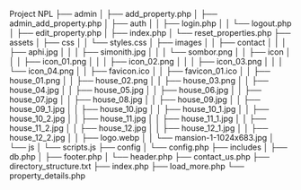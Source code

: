 Project NPL
├── admin
│   ├── add_property.php
│   ├── admin_add_property.php
│   ├── auth
│   │   ├── login.php
│   │   └── logout.php
│   ├── edit_property.php
│   ├── index.php
│   └── reset_properties.php
├── assets
│   ├── css
│   │   └── styles.css
│   ├── images
│   │   ├── contact
│   │   │   ├── aphi.jpg
│   │   │   ├── simonith.jpg
│   │   │   └── sombor.png
│   │   ├── icon
│   │   │   ├── icon_01.png
│   │   │   ├── icon_02.png
│   │   │   ├── icon_03.png
│   │   │   └── icon_04.png
│   │   ├── favicon.ico
│   │   ├── favicon_01.ico
│   │   ├── house_01.png
│   │   ├── house_02.png
│   │   ├── house_03.png
│   │   ├── house_04.jpg
│   │   ├── house_05.jpg
│   │   ├── house_06.jpg
│   │   ├── house_07.jpg
│   │   ├── house_08.jpg
│   │   ├── house_09.jpg
│   │   ├── house_09_1.jpg
│   │   ├── house_10.jpg
│   │   ├── house_10_1.jpg
│   │   ├── house_10_2.jpg
│   │   ├── house_11.jpg
│   │   ├── house_11_1.jpg
│   │   ├── house_11_2.jpg
│   │   ├── house_12.jpg
│   │   ├── house_12_1.jpg
│   │   ├── house_12_2.jpg
│   │   ├── logo.webp
│   │   └── mansion-1-1024x683.jpg
│   └── js
│       └── scripts.js
├── config
│   └── config.php
├── includes
│   ├── db.php
│   ├── footer.php
│   └── header.php
├── contact_us.php
├── directory_structure.txt
├── index.php
├── load_more.php
└── property_details.php
